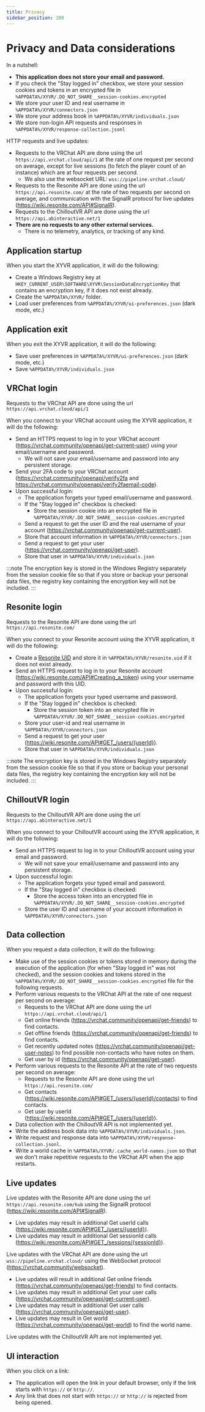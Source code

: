 ```yaml
---
title: Privacy
sidebar_position: 100
---
```


# Privacy and Data considerations

In a nutshell:
- **This application does not store your email and password.**
- If you check the "Stay logged in" checkbox, we store your session cookies and tokens in an encrypted file in `%APPDATA%/XYVR/.DO_NOT_SHARE__session-cookies.encrypted`
- We store your user ID and real username in `%APPDATA%/XYVR/connectors.json`
- We store your address book in `%APPDATA%/XYVR/individuals.json`
- We store non-login API requests and responses in `%APPDATA%/XYVR/response-collection.jsonl`

HTTP requests and live updates:
- Requests to the VRChat API are done using the url `https://api.vrchat.cloud/api/1` at the rate of one request per second on average,
  except for live sessions (to fetch the player count of an instance) which are at four requests per second.
  - We also use the websocket URL: `wss://pipeline.vrchat.cloud/`
- Requests to the Resonite API are done using the url `https://api.resonite.com/` at the rate of two requests per second on average,
  and communication with the SignalR protocol for live updates (https://wiki.resonite.com/API#SignalR).
- Requests to the ChilloutVR API are done using the url `https://api.abinteractive.net/1`
- **There are no requests to any other external services.**
  - There is no telemetry, analytics, or tracking of any kind.

## Application startup

When you start the XYVR application, it will do the following:
- Create a Windows Registry key at `HKEY_CURRENT_USER\SOFTWARE\XYVR\SessionDataEncryptionKey` that contains an encryption key, if it does not exist already.
- Create the `%APPDATA%/XYVR/` folder.
- Load user preferences from `%APPDATA%/XYVR/ui-preferences.json` (dark mode, etc.)

## Application exit

When you exit the XYVR application, it will do the following:
- Save user preferences in `%APPDATA%/XYVR/ui-preferences.json` (dark mode, etc.)
- Save `%APPDATA%/XYVR/individuals.json`

## VRChat login

Requests to the VRChat API are done using the url `https://api.vrchat.cloud/api/1`

When you connect to your VRChat account using the XYVR application, it will do the following:
- Send an HTTPS request to log in to your VRChat account (https://vrchat.community/openapi/get-current-user) using your email/username and password.
  - We will not save your email/username and password into any persistent storage.
- Send your 2FA code to your VRChat account (https://vrchat.community/openapi/verify2fa and https://vrchat.community/openapi/verify2faemail-code).
- Upon successful login:
  - The application forgets your typed email/username and password.
  - If the "Stay logged in" checkbox is checked:
    - Store the session cookie into an encrypted file in `%APPDATA%/XYVR/.DO_NOT_SHARE__session-cookies.encrypted`
  - Send a request to get the user ID and the real username of your account (https://vrchat.community/openapi/get-current-user).
  - Store that account information in `%APPDATA%/XYVR/connectors.json`
  - Send a request to get your user (https://vrchat.community/openapi/get-user).
  - Store that user in `%APPDATA%/XYVR/individuals.json`

:::note
The encryption key is stored in the Windows Registry separately from the session cookie file so that if you store or backup your personal data files,
the registry key containing the encryption key will not be included.
:::

## Resonite login

Requests to the Resonite API are done using the url `https://api.resonite.com/`

When you connect to your Resonite account using the XYVR application, it will do the following:
- Create a [Resonite UID](https://wiki.resonite.com/API#GET_/users/{userId}:~:text=based%20on%20information%20about%20the%20hardware%20this%20request%20was%20sent%20from) and store it in `%APPDATA%/XYVR/resonite.uid` if it does not exist already.
- Send an HTTPS request to log in to your Resonite account (https://wiki.resonite.com/API#Creating_a_token) using your username and password with this UID.
- Upon successful login:
  - The application forgets your typed username and password.
  - If the "Stay logged in" checkbox is checked:
    - Store the session token into an encrypted file in `%APPDATA%/XYVR/.DO_NOT_SHARE__session-cookies.encrypted`
  - Store your user-id and real username in `%APPDATA%/XYVR/connectors.json`
  - Send a request to get your user (https://wiki.resonite.com/API#GET_/users/{userId}).
  - Store that user in `%APPDATA%/XYVR/individuals.json`

:::note
The encryption key is stored in the Windows Registry separately from the session cookie file so that if you store or backup your personal data files,
the registry key containing the encryption key will not be included.
:::

## ChilloutVR login

Requests to the ChilloutVR API are done using the url `https://api.abinteractive.net/1`

When you connect to your ChilloutVR account using the XYVR application, it will do the following:
- Send an HTTPS request to log in to your ChilloutVR account using your email and password.
    - We will not save your email/username and password into any persistent storage.
- Upon successful login:
    - The application forgets your typed email and password.
    - If the "Stay logged in" checkbox is checked:
        - Store the access token into an encrypted file in `%APPDATA%/XYVR/.DO_NOT_SHARE__session-cookies.encrypted`
    - Store the user ID and username of your account information in `%APPDATA%/XYVR/connectors.json`

## Data collection

When you request a data collection, it will do the following:
- Make use of the session cookies or tokens stored in memory during the execution of the application (for when "Stay logged in" was not checked), and the
  session cookies and tokens stored in the `%APPDATA%/XYVR/.DO_NOT_SHARE__session-cookies.encrypted` file for the following requests.
- Perform various requests to the VRChat API at the rate of one request per second on average:
  - Requests to the VRChat API are done using the url `https://api.vrchat.cloud/api/1`
  - Get online friends (https://vrchat.community/openapi/get-friends) to find contacts.
  - Get offline friends (https://vrchat.community/openapi/get-friends) to find contacts.
  - Get recently updated notes (https://vrchat.community/openapi/get-user-notes) to find possible non-contacts who have notes on them.
  - Get user by id (https://vrchat.community/openapi/get-user).
- Perform various requests to the Resonite API at the rate of two requests per second on average:
  - Requests to the Resonite API are done using the url `https://api.resonite.com/`
  - Get contacts (https://wiki.resonite.com/API#GET_/users/{userId}/contacts) to find contacts.
  - Get user by userId (https://wiki.resonite.com/API#GET_/users/{userId}).
- Data collection with the ChilloutVR API is not implemented yet. 
- Write the address book data into `%APPDATA%/XYVR/individuals.json`.
- Write request and response data into `%APPDATA%/XYVR/response-collection.jsonl`.
- Write a world cache in `%APPDATA%/XYVR/.cache_world-names.json` so that we don't make repetitive requests to the VRChat API when the app restarts.

## Live updates

Live updates with the Resonite API are done using the url `https://api.resonite.com/hub` using the SignalR protocol (https://wiki.resonite.com/API#SignalR).
- Live updates may result in additional Get userId calls (https://wiki.resonite.com/API#GET_/users/{userId}).
- Live updates may result in additional Get sessionId calls (https://wiki.resonite.com/API#GET_/sessions/{sessionId}).

Live updates with the VRChat API are done using the url `wss://pipeline.vrchat.cloud/` using the WebSocket protocol (https://vrchat.community/websocket).
- Live updates will result in additional Get online friends (https://vrchat.community/openapi/get-friends) to find contacts.
- Live updates may result in additional Get your user calls (https://vrchat.community/openapi/get-current-user).
- Live updates may result in additional Get user calls (https://vrchat.community/openapi/get-user).
- Live updates may result in Get world (https://vrchat.community/openapi/get-world) to find the world name.

Live updates with the ChilloutVR API are not implemented yet.

## UI interaction

When you click on a link:
- The application will open the link in your default browser, only if the link starts with `https://` or `http://`.
- Any link that does not start with `https://` or `http://` is rejected from being opened.
